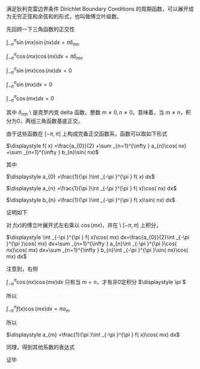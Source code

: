 满足狄利克雷边界条件 Dirichlet Boundary Conditions 的周期函数，可以展开成为无穷正弦和余弦和的形式，也叫做傅立叶级数。



先回顾一下三角函数的正交性

$\displaystyle \int _{-\pi }^{\pi }\sin( mx)\sin( nx) dx=\pi \delta _{mn}$

$\displaystyle \int _{-\pi }^{\pi }\cos( mx)\cos( nx) dx=\pi \delta _{mn}$

$\displaystyle \int _{-\pi }^{\pi }\sin( mx)\cos( nx) dx=0$

$\displaystyle \int _{-\pi }^{\pi }\sin( mx) dx=0$

$\displaystyle \int _{-\pi }^{\pi }\cos( mx) dx=0$

其中 $\displaystyle \delta _{mn}$ \ 是克罗内克 delta 函数，整数 $\displaystyle m\neq 0,n\neq 0$。意味着，当 $\displaystyle m\neq n$，积分为0，两组三角函数基底正交。

由于这些函数在 $\displaystyle [ -\pi ,\pi ]$ 上构成完备正交函数系，函数可以取如下形式

$\displaystyle f( x) =\frac{a_{0}}{2} +\sum _{n=1}^{\infty } a_{n}\cos( nx) +\sum _{n=1}^{\infty } b_{n}\sin( nx)$

其中

$\displaystyle a_{0} =\frac{1}{\pi }\int _{-\pi }^{\pi } f( x) dx$

$\displaystyle a_{n} =\frac{1}{\pi }\int _{-\pi }^{\pi } f( x)\cos( nx) dx$

$\displaystyle b_{n} =\frac{1}{\pi }\int _{-\pi }^{\pi } f( x)\sin( nx) dx$

证明如下

对 $\displaystyle f( x)$的傅立叶展开式左右乘以 $\displaystyle \cos( mx)$，并在 \ $\displaystyle [ -\pi ,\pi ]$ 上积分，

$\displaystyle \int _{-\pi }^{\pi } f( x)\cos( mx) dx=\frac{a_{0}}{2}\int _{-\pi }^{\pi }\cos( mx) dx+\sum _{n=1}^{\infty } a_{n}\int _{-\pi }^{\pi }\cos( nx)\cos( mx) dx+\sum _{n=1}^{\infty } b_{n}\int _{-\pi }^{\pi }\sin( nx)\cos( mx) dx$

注意到，右侧

$\displaystyle \int _{-\pi }^{\pi }\cos( nx)\cos( mx) dx$ 只有当 $\displaystyle m=n$，才有非0定积分 $\displaystyle \pi $

所以

$\displaystyle \int _{-\pi }^{\pi } f( x)\cos( mx) dx=\pi a_{m}$

所以

$\displaystyle a_{m} =\frac{1}{\pi }\int _{-\pi }^{\pi } f( x)\cos( mx) dx$

同理，得到其他系数的表达式

证毕